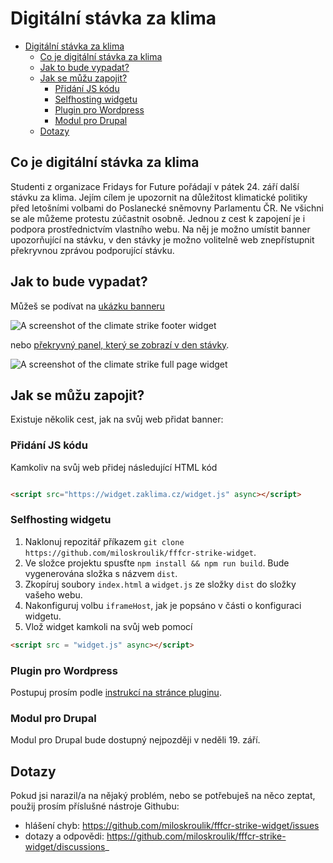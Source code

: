 # Digitální stávka za klima

<!--ts-->
* [Digitální stávka za klima](#digitální-stávka-za-klima)
   * [Co je digitální stávka za klima](#co-je-digitální-stávka-za-klima)
   * [Jak to bude vypadat?](#jak-to-bude-vypadat)
   * [Jak se můžu zapojit?](#jak-se-můžu-zapojit)
      * [Přidání JS kódu](#přidání-js-kódu)
      * [Selfhosting widgetu](#selfhosting-widgetu)
      * [Plugin pro Wordpress](#plugin-pro-wordpress)
      * [Modul pro Drupal](#modul-pro-drupal)
   * [Dotazy](#dotazy)

<!-- Added by: runner, at: Fri Sep 17 20:59:47 UTC 2021 -->

<!--te-->

## Co je digitální stávka za klima

Studenti z organizace Fridays for Future pořádají v pátek 24. září další stávku za klima. Jejím cílem je upozornit na
důležitost klimatické politiky před letošními volbami do Poslanecké sněmovny Parlamentu ČR. Ne všichni se ale můžeme
protestu zúčastnit osobně. Jednou z cest k zapojení je i podpora prostřednictvím vlastního webu. Na něj je možno umístit
banner upozorňující na stávku, v den stávky je možno volitelně web znepřístupnit překryvnou zprávou podporující stávku.

## Jak to bude vypadat?

Můžeš se podívat na [ukázku banneru](https://widget.zaklima.cz/demo)

![A screenshot of the climate strike footer widget](https://widget.zaklima.cz/demo.png)

nebo [překryvný panel, který se zobrazí v den stávky](https://widget.zaklima.cz/demo_full).

![A screenshot of the climate strike full page widget](https://widget.zaklima.cz/demo_full.png)

## Jak se můžu zapojit?

Existuje několik cest, jak na svůj web přidat banner:

### Přidání JS kódu

Kamkoliv na svůj web přidej následující HTML kód

```html

<script src="https://widget.zaklima.cz/widget.js" async></script>
```

### Selfhosting widgetu

1. Naklonuj repozitář příkazem `git clone https://github.com/miloskroulik/fffcr-strike-widget`.
2. Ve složce projektu spusťte `npm install && npm run build`. Bude vygenerována složka s názvem `dist`.
3. Zkopíruj soubory `index.html` a `widget.js` ze složky `dist` do složky vašeho webu.
4. Nakonfiguruj volbu `iframeHost`, jak je popsáno v části o konfiguraci widgetu.
5. Vlož widget kamkoli na svůj web pomocí

```html 
<script src = "widget.js" async></script>
```

### Plugin pro Wordpress

Postupuj prosím podle [instrukcí na stránce pluginu](https://github.com/miloskroulik/fffcr-strike-wordpress).

### Modul pro Drupal

Modul pro Drupal bude dostupný nejpozději v neděli 19. září.

## Dotazy

Pokud jsi narazil/a na nějaký problém, nebo se potřebuješ na něco zeptat, použij prosím příslušné nástroje Githubu:

- hlášení chyb: https://github.com/miloskroulik/fffcr-strike-widget/issues
- dotazy a odpovědi: https://github.com/miloskroulik/fffcr-strike-widget/discussions_
